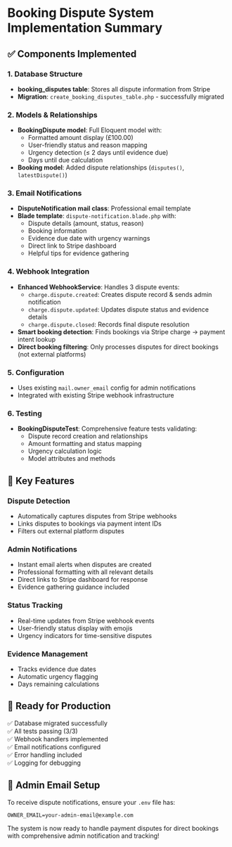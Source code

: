 # Booking Dispute System Implementation Summary

## ✅ Components Implemented

### 1. Database Structure
- **booking_disputes table**: Stores all dispute information from Stripe
- **Migration**: `create_booking_disputes_table.php` - successfully migrated

### 2. Models & Relationships
- **BookingDispute model**: Full Eloquent model with:
  - Formatted amount display (£100.00)
  - User-friendly status and reason mapping
  - Urgency detection (≤ 2 days until evidence due)
  - Days until due calculation
- **Booking model**: Added dispute relationships (`disputes()`, `latestDispute()`)

### 3. Email Notifications
- **DisputeNotification mail class**: Professional email template
- **Blade template**: `dispute-notification.blade.php` with:
  - Dispute details (amount, status, reason)
  - Booking information
  - Evidence due date with urgency warnings
  - Direct link to Stripe dashboard
  - Helpful tips for evidence gathering

### 4. Webhook Integration
- **Enhanced WebhookService**: Handles 3 dispute events:
  - `charge.dispute.created`: Creates dispute record & sends admin notification
  - `charge.dispute.updated`: Updates dispute status and evidence details
  - `charge.dispute.closed`: Records final dispute resolution
- **Smart booking detection**: Finds bookings via Stripe charge → payment intent lookup
- **Direct booking filtering**: Only processes disputes for direct bookings (not external platforms)

### 5. Configuration
- Uses existing `mail.owner_email` config for admin notifications
- Integrated with existing Stripe webhook infrastructure

### 6. Testing
- **BookingDisputeTest**: Comprehensive feature tests validating:
  - Dispute record creation and relationships
  - Amount formatting and status mapping
  - Urgency calculation logic
  - Model attributes and methods

## 🎯 Key Features

### Dispute Detection
- Automatically captures disputes from Stripe webhooks
- Links disputes to bookings via payment intent IDs
- Filters out external platform disputes

### Admin Notifications
- Instant email alerts when disputes are created
- Professional formatting with all relevant details
- Direct links to Stripe dashboard for response
- Evidence gathering guidance included

### Status Tracking
- Real-time updates from Stripe webhook events
- User-friendly status display with emojis
- Urgency indicators for time-sensitive disputes

### Evidence Management
- Tracks evidence due dates
- Automatic urgency flagging
- Days remaining calculations

## 🚀 Ready for Production

✅ Database migrated successfully  
✅ All tests passing (3/3)  
✅ Webhook handlers implemented  
✅ Email notifications configured  
✅ Error handling included  
✅ Logging for debugging  

## 📧 Admin Email Setup

To receive dispute notifications, ensure your `.env` file has:
```
OWNER_EMAIL=your-admin-email@example.com
```

The system is now ready to handle payment disputes for direct bookings with comprehensive admin notification and tracking!